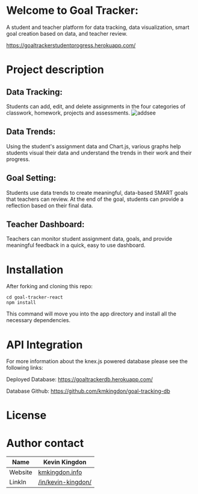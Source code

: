 # Welcome to Goal Tracker:
A student and teacher platform for data tracking, data visualization, smart goal creation based on data, and teacher review.

https://goaltrackerstudentprogress.herokuapp.com/

# Project description
## Data Tracking:
Students can add, edit, and delete assignments in the four categories of classwork, homework, projects and assessments.
![addsee](https://user-images.githubusercontent.com/32685092/35702729-1882aaea-0757-11e8-84ad-4927298360ff.gif)
## Data Trends:
Using the student's assignment data and Chart.js, various graphs help students visual their data and understand the trends in their work and their progress.

## Goal Setting:
Students use data trends to create meaningful, data-based SMART goals that teachers can review. At the end of the goal, students can provide a reflection based on their final data.

## Teacher Dashboard:
Teachers can monitor student assignment data, goals, and provide meaningful feedback in a quick, easy to use dashboard.


# Installation
After forking and cloning this repo:
```
cd goal-tracker-react
npm install

```
This command will move you into the app directory and install all the necessary dependencies.

# API Integration
For more information about the knex.js powered database please see the following links:

Deployed Database:
https://goaltrackerdb.herokuapp.com/

Database Github:
https://github.com/kmkingdon/goal-tracking-db

# License

# Author contact

| Name     | Kevin Kingdon                    |
| ------------- | ------------- |
| Website  | [kmkingdon.info](https://kmkingdon.info) |
| LinkIn   | [/in/kevin-kingdon/](https://www.linkedin.com/in/kevin-kingdon/) |
